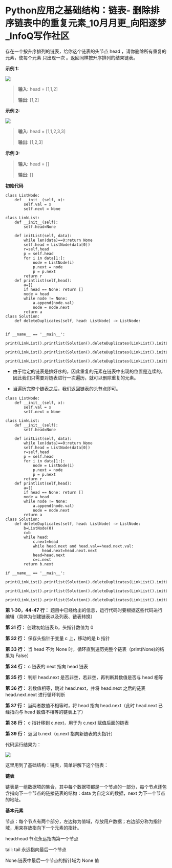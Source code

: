 # Python应用之基础结构：链表- 删除排序链表中的重复元素_10月月更_向阳逐梦_InfoQ写作社区
存在一个按升序排列的链表，给你这个链表的头节点 head ，请你删除所有重复的元素，使每个元素 只出现一次 。返回同样按升序排列的结果链表。

**示例 1:**

![](https://static001.geekbang.org/infoq/f3/f321e1a00594b0b380bcbe91affbd9b0.png)

> **输入:** head = \[1,1,2\]
> 
> **输出:** \[1,2\]

**示例 2:**

![](https://static001.geekbang.org/infoq/a2/a2d426d9de8b12f12b7d25e9b75f194c.png)

> **输入:** head = \[1,1,2,3,3\]
> 
> **输出:** \[1,2,3\]

**示例 3:**

> **输入:** head = \[\]
> 
> **输出:** \[\]

**初始代码**

```
class ListNode:
    def __init__(self, x):
        self.val = x
        self.next = None
 
class LinkList:
    def __init__(self):
        self.head=None
 
    def initList(self, data):
        while len(data)==0:return None
        self.head = ListNode(data[0])
        r=self.head
        p = self.head
        for i in data[1:]:
            node = ListNode(i)
            p.next = node
            p = p.next
        return r
    def printlist(self,head):
        a=[]
        if head == None: return []
        node = head
        while node != None:
            a.append(node.val)
            node = node.next
        return a
class Solution:
    def deleteDuplicates(self, head: ListNode) -> ListNode:
        

if __name__ == '__main__':
    print(LinkList().printlist(Solution().deleteDuplicates(LinkList().initList([1,1,2]))))
    print(LinkList().printlist(Solution().deleteDuplicates(LinkList().initList([1,1,2,3,3]))))
    print(LinkList().printlist(Solution().deleteDuplicates(LinkList().initList([]))))
```

*   由于给定的链表是排好序的，因此重复的元素在链表中出现的位置是连续的，因此我们只需要对链表进行一次遍历，就可以删除重复的元素。
    
*   当遍历完整个链表之后，我们返回链表的头节点即可。
    

```
class ListNode:
    def __init__(self, x):
        self.val = x
        self.next = None
 
class LinkList:
    def __init__(self):
        self.head=None
 
    def initList(self, data):
        while len(data)==0:return None
        self.head = ListNode(data[0])
        r=self.head
        p = self.head
        for i in data[1:]:
            node = ListNode(i)
            p.next = node
            p = p.next
        return r
    def printlist(self,head):
        a=[]
        if head == None: return []
        node = head
        while node != None:
            a.append(node.val)
            node = node.next
        return a
class Solution:
    def deleteDuplicates(self, head: ListNode) -> ListNode:
        b=ListNode(0)
        c=b
        while head:
            c.next=head
            while head.next and head.val==head.next.val:
                head.next=head.next.next
            head=head.next
            c=c.next
        return b.next

if __name__ == '__main__':
    print(LinkList().printlist(Solution().deleteDuplicates(LinkList().initList([1,1,2]))))
    print(LinkList().printlist(Solution().deleteDuplicates(LinkList().initList([1,1,2,3,3]))))
    print(LinkList().printlist(Solution().deleteDuplicates(LinkList().initList([]))))
```

**第 1-30，44-47 行：**  题目中已经给出的信息，运行代码时要根据这些代码进行编辑（具体为创建链表以及列表、链表转换）

**第 31 行：**  创建初始链表 b，头指针数值为 0

**第 32 行：**  保存头指针于变量 c 上，移动的是 b 指针

**第 33 行：**  当 head 不为 None 时，循环直到遍历完整个链表（print(None)的结果为 False）

**第 34 行：**  c 链表的 next 指向 head 链表

**第 35 行：**  判断 head.next 是否非空，若非空，再判断其数值是否与 head 相等

**第 36 行：**  若数值相等，跳过 head.next，并将 head.next 之后的链表 head.next.next 进行循环判断

**第 37 行：**  当两者数值不相等时，将 head 指向 head.next（此时 head.next 已经指向与 head 数值不相等的链表上了）

**第 38 行：**  c 指针移到 c.next，用于为 c.next 赋值后面的链表

**第 39 行：**  返回 b.next（q.next 指向新链表的头指针）

代码运行结果为：

![](https://static001.geekbang.org/infoq/92/92bc688c89fb4652329f6ca0469faa19.png)

这里用到了基础结构：链表，简单讲解下这个链表：

**链表**

链表是一组数据项的集合，其中每个数据项都是一个节点的一部分，每个节点还包含指向下一个节点的链接链表的结构：data 为自定义的数据，next 为下一个节点的地址。

**基本元素**

节点：每个节点有两个部分，左边称为值域，存放用户数据；右边部分称为指针域，用来存放指向下一个元素的指针。

head:head 节点永远指向第一个节点

tail: tail 永远指向最后一个节点

None:链表中最后一个节点的指针域为 None 值